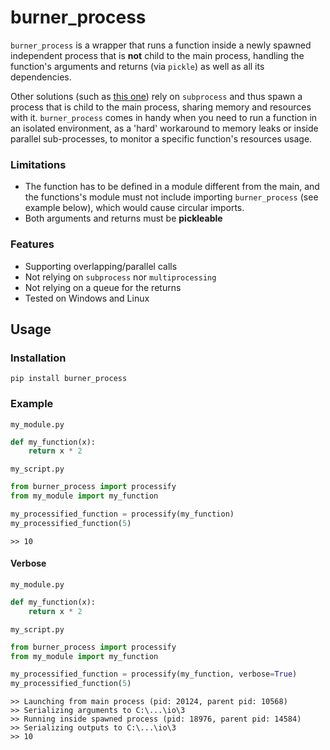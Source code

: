 # burner_process
`burner_process` is a wrapper that runs a function inside a newly spawned independent process that is  **not** child to the main process, handling the function's arguments and returns (via `pickle`) as well as all its dependencies.

Other solutions (such as [this one](https://gist.github.com/schlamar/2311116)) rely on `subprocess` and thus spawn a process that is child to the main process, sharing memory and resources with it. `burner_process` comes in handy when you need to run a function in an isolated environment, as a 'hard' workaround to memory leaks or inside parallel sub-processes, to monitor a specific function's resources usage. 

### Limitations
- The function has to be defined in a module different from the main, and the functions's module must not include importing `burner_process` (see example below), which would cause circular imports.
- Both arguments and returns must be  **pickleable**<br/>

### Features
- Supporting overlapping/parallel calls<br/>
- Not relying on `subprocess` nor `multiprocessing`<br/>
- Not relying on a queue for the returns<br/>
- Tested on Windows and Linux

## Usage
### Installation
`pip install burner_process`<br/>

### Example
`my_module.py`
```python
def my_function(x):
    return x * 2
```

`my_script.py`
```python
from burner_process import processify
from my_module import my_function

my_processified_function = processify(my_function)
my_processified_function(5)
```
```
>> 10
```

#### Verbose
`my_module.py`
```python
def my_function(x):
    return x * 2
```

`my_script.py`
```python
from burner_process import processify
from my_module import my_function

my_processified_function = processify(my_function, verbose=True)
my_processified_function(5)
```
```
>> Launching from main process (pid: 20124, parent pid: 10568)
>> Serializing arguments to C:\...\io\3
>> Running inside spawned process (pid: 18976, parent pid: 14584)
>> Serializing outputs to C:\...\io\3
>> 10
```